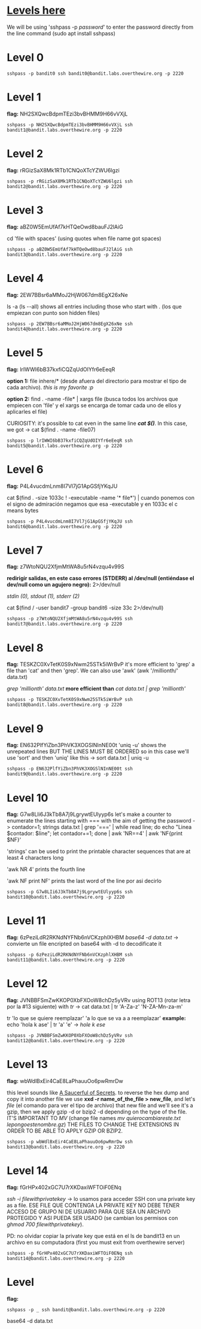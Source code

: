 # [Levels here](https://overthewire.org/wargames/bandit/)

We will be using 'sshpass -p _password_' to enter the password directly from the line command (sudo apt install sshpass)

# Level 0
```shell
sshpass -p bandit0 ssh bandit0@bandit.labs.overthewire.org -p 2220
```

# Level 1
**flag:** NH2SXQwcBdpmTEzi3bvBHMM9H66vVXjL
```shell
sshpass -p NH2SXQwcBdpmTEzi3bvBHMM9H66vVXjL ssh bandit1@bandit.labs.overthewire.org -p 2220
```

# Level 2
**flag:** rRGizSaX8Mk1RTb1CNQoXTcYZWU6lgzi
```shell
sshpass -p rRGizSaX8Mk1RTb1CNQoXTcYZWU6lgzi ssh bandit2@bandit.labs.overthewire.org -p 2220
```

# Level 3
**flag:** aBZ0W5EmUfAf7kHTQeOwd8bauFJ2lAiG

cd 'file with spaces' (using quotes when file name got spaces)
```shell
sshpass -p aBZ0W5EmUfAf7kHTQeOwd8bauFJ2lAiG ssh bandit3@bandit.labs.overthewire.org -p 2220
```

# Level 4
**flag:** 2EW7BBsr6aMMoJ2HjW067dm8EgX26xNe

ls -a (ls --all) shows all entries including those who start with . (los que empiezan con punto son hidden files)
```shell
sshpass -p 2EW7BBsr6aMMoJ2HjW067dm8EgX26xNe ssh bandit4@bandit.labs.overthewire.org -p 2220
```

# Level 5
**flag:** lrIWWI6bB37kxfiCQZqUdOIYfr6eEeqR

**option 1:** file inhere/* (desde afuera del directorio para mostrar el tipo de cada archivo). _this is my favorite :p_ 

**option 2:** find . -name -file* | xargs file (busca todos los archivos que empiecen con 'file' y el xargs se encarga de tomar cada uno de ellos y aplicarles el file)

CURIOSITY: it's possible to cat even in the same line **_cat $()_**. In this case, we got -> cat $(find . -name -file07)

```shell
sshpass -p lrIWWI6bB37kxfiCQZqUdOIYfr6eEeqR ssh bandit5@bandit.labs.overthewire.org -p 2220
```

# Level 6
**flag:** P4L4vucdmLnm8I7Vl7jG1ApGSfjYKqJU

cat $(find . -size 1033c ! -executable -name '* file*') | cuando ponemos con el signo de admiración negamos que esa -executable y en 1033c el c means bytes
```shell
sshpass -p P4L4vucdmLnm8I7Vl7jG1ApGSfjYKqJU ssh bandit6@bandit.labs.overthewire.org -p 2220
```

# Level 7
**flag:** z7WtoNQU2XfjmMtWA8u5rN4vzqu4v99S

**redirigir salidas, en este caso errores (STDERR) al /dev/null (entiéndase el dev/null como un agujero negro):** 2>/dev/null

_stdin (0), stdout (1), stderr (2)_

cat $(find / -user bandit7 -group bandit6 -size 33c 2>/dev/null)
```shell
sshpass -p z7WtoNQU2XfjmMtWA8u5rN4vzqu4v99S ssh bandit7@bandit.labs.overthewire.org -p 2220
```

# Level 8
**flag:** TESKZC0XvTetK0S9xNwm25STk5iWrBvP
it's more efficient to 'grep' a file than 'cat' and then 'grep'. We can also use 'awk' (awk '/millionth/' data.txt)

_grep 'millionth' data.txt_ **more efficient than** _cat data.txt | grep 'millionth'_
```shell
sshpass -p TESKZC0XvTetK0S9xNwm25STk5iWrBvP ssh bandit8@bandit.labs.overthewire.org -p 2220
```

# Level 9
**flag:** EN632PlfYiZbn3PhVK3XOGSlNInNE00t
'uniq -u' shows the unrepeated lines BUT THE LINES MUST BE ORDERED so in this case we'll use 'sort' and then 'uniq' like this -> sort data.txt | uniq -u
```shell
sshpass -p EN632PlfYiZbn3PhVK3XOGSlNInNE00t ssh bandit9@bandit.labs.overthewire.org -p 2220
```

# Level 10
**flag:** G7w8LIi6J3kTb8A7j9LgrywtEUlyyp6s
let's make a counter to enumerate the lines starting with === with the aim of getting the password -> contador=1; strings data.txt | grep '===' | while read line; do echo "Linea $contador: $line"; let contador+=1; done | awk 'NR==4' | awk 'NF{print $NF}'

'strings' can be used to print the printable character sequences that are at least 4 characters long

'awk NR 4' prints the fourth line

'awk NF print NF' prints the last word of the line por asi decirlo

```shell
sshpass -p G7w8LIi6J3kTb8A7j9LgrywtEUlyyp6s ssh bandit10@bandit.labs.overthewire.org -p 2220
```

# Level 11
**flag:** 6zPeziLdR2RKNdNYFNb6nVCKzphlXHBM
_base64 -d data.txt_ -> convierte un file encripted on base64 with -d to decodificate it
```shell
sshpass -p 6zPeziLdR2RKNdNYFNb6nVCKzphlXHBM ssh bandit11@bandit.labs.overthewire.org -p 2220
```


# Level 12
**flag:** JVNBBFSmZwKKOP0XbFXOoW8chDz5yVRv
using ROT13 (rotar letra por la #13 siguiente) with _tr_ -> cat data.txt | tr 'A-Za-z' 'N-ZA-Mn-za-m'

tr 'lo que se quiere reemplazar' 'a lo que se va a a reemplazar'
**example:** echo 'hola k ase' | tr 'a' 'e'   ->   _hole k ese_
```shell
sshpass -p JVNBBFSmZwKKOP0XbFXOoW8chDz5yVRv ssh bandit12@bandit.labs.overthewire.org -p 2220
```

# Level 13
**flag:** wbWdlBxEir4CaE8LaPhauuOo6pwRmrDw

this level sounds like [A Saucerful of Secrets](https://www.youtube.com/watch?v=cEfS98F89Ho). to reverse the hex dump and copy it into another file we use __xxd -r name_of_the_file > new_file__, and let's _file_ (el comando para ver el tipo de archivo) that new file and we'll see it's a gzip, then we apply gzip -d or bzip2 -d depending on the type of the file. IT'S IMPORTANT TO _MV_ (change file names _mv quierocambiareste.txt lepongoestenombre.gz_) THE FILES TO CHANGE THE EXTENSIONS IN ORDER TO BE ABLE TO APPLY GZIP OR BZIP2.
```shell
sshpass -p wbWdlBxEir4CaE8LaPhauuOo6pwRmrDw ssh bandit13@bandit.labs.overthewire.org -p 2220
```

# Level 14
**flag:** fGrHPx402xGC7U7rXKDaxiWFTOiF0ENq

_ssh -i filewithprivatekey_ -> lo usamos para acceder SSH con una private key as a file. ESE FILE QUE CONTENGA LA PRIVATE KEY NO DEBE TENER ACCESO DE GRUPO NI DE USUARIO PARA QUE SEA UN ARCHIVO PROTEGIDO Y ASI PUEDA SER USADO (se cambian los permisos con _ghmod 700 filewithprivatekey_).

PD: no olvidar copiar la private key que está en el ls de bandit13 en un archivo en su computadora (first you must exit from overthewire server)
```shell
sshpass -p fGrHPx402xGC7U7rXKDaxiWFTOiF0ENq ssh bandit14@bandit.labs.overthewire.org -p 2220
```


# Level 
**flag:** 
```shell
sshpass -p _ ssh bandit@bandit.labs.overthewire.org -p 2220
```

base64 -d data.txt


